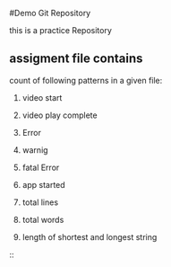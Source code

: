#Demo Git Repository


this is a practice Repository

## assigment file contains

count of following patterns in a given file:
1. video start
2. video play complete
3. Error
4. warnig
5. fatal Error 
6. app started

1. total lines
2. total words
3. length of shortest and longest string


::
